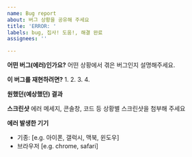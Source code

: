 ```yaml
---
name: Bug report
about: 버그 상황을 공유해 주세요
title: 'ERROR: '
labels: bug, 집사! 도움!, 해결 완료
assignees: ''

---
```


**어떤 버그(에러)인가요?**
어떤 상황에서 겪은 버그인지 설명해주세요.

**이 버그를 재현하려면?**
1. 
2. 
3. 
4. 


**원했던(예상했던) 결과**



**스크린샷**
에러 메세지, 콘솔창, 코드 등 상황별 스크린샷을 첨부해 주세요

**에러 발생한 기기**
 - 기종: [e.g. 아이폰, 갤럭시, 맥북, 윈도우]
 - 브라우저 [e.g. chrome, safari]
